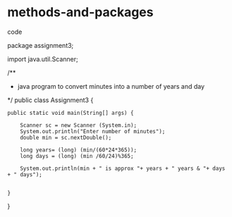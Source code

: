 # methods-and-packages
code 

package assignment3;

import java.util.Scanner;

/**
 * java program to convert minutes into a number of years and day

 */
public class Assignment3 {

    
    public static void main(String[] args) {
        
        Scanner sc = new Scanner (System.in);
        System.out.println("Enter number of minutes");
        double min = sc.nextDouble();
        
        long years= (long) (min/(60*24*365));
        long days = (long) (min /60/24)%365;
        
        System.out.println(min + " is approx "+ years + " years & "+ days + " days");
        
        
    }
    
}
